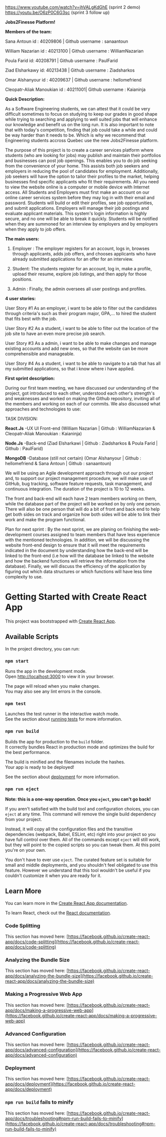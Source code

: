 https://www.youtube.com/watch?v=jhVALgKdGhE (sprint 2 demo)
https://youtu.be/O6zP0C6G3sc (sprint 3 follow up)

**Jobs2Finesse Platform!**

**Members of the team:**

Sana Antoun id : 40209806  | Github username : sanaantoun

William Nazarian id : 40213100 | Github username : WilliamNazarian

Poula Farid id: 40208791 | Github username :  PaulFarid

Ziad Elsharkawy  id: 40213438 | Github username : Ziadsharkos

Omar Alshanyour id : 40209637 | Github username : hellomefriend

Cleopatr-Aliak Manoukian id : 40211001| Github username : Kaianinja

**Quick Description:** 

As a Software Engineering students, we can attest that it could be very difficult sometimes to focus on studying to keep our grades in good shape while trying to searching and applying to well suited jobs that will enhance our knowledge and benefit us on the long run. It is also important to note that with today's competition, finding that job could take a while and could be way harder than it needs to be. Which is why we recommend that Engineering students accross Quebec use the new Jobs2Finesse platform. 

The purpose of this project is to create a career services platform where students (who are looking for jobs) may publish and maintain their portfolios and businesses can post job openings. This enables you to do job seeking from the convenience of your home. This assists both job seekers and employers in reducing the pool of candidates for employment. Additionally, job seekers will have the option to tailor their profiles to the market, helping businesses find specific applicants who fit their requirements. All you need to view the website online is a computer or mobile device with Internet access. All Students and Employers must first make an account on our online career services system before they may log in with their email and password. Students will build or edit their profiles, see job opportunities, and submit applications. Employers will manage their job postings and evaluate applicant materials. This system's login information is highly secure, and no one will be able to break it quickly. Students will be notified when they are summoned for an interview by employers and by employers when they apply to job offers.

**The main users:**

1. Employer : The employer registers for an account, logs in, browses through applicants, adds job offers, and chooses applicants who have already submitted applications for an offer for an interview.

2. Student: The students register for an account, log in, make a profile, upload their resume, explore job listings, and then apply for those positions.

3. Admin : Finally, the admin oversees all user postings and profiles.

**4 user stories:**

User Story #1 As an employer, i want to be able to filter out the candidates through criteria's such as their program major, GPA,... to hired the student that fits best with the job.

User Story #2 As a student, i want to be able to filter out the location of the job site to have an even more precise job search.

User Story #3 As a admin, i want to be able to make changes and manage existing accounts and add new ones, so that the website can be more comprehensible and manageable.

User Story #4 As a student, i want to be able to navigate to a tab that has all my submitted applications, so that i know where i have applied.

**First sprint description:**

During our first team meeting, we have discussed our understanding of the project, got introduced to each other, understood each other's strength's and weaknesses and worked on making the Github repository, inviting all of the members and working on each of our commits. We also discussed what approaches and technologies to use:

TASK DIVISION:

**React.Js** -UX UI Front-end (William Nazarian | Github : WilliamNazarian & Cleopatr-Aliak Manoukian : Kaianinja) 

**Node.Js**  -Back-end (Ziad Elsharkawi | Github : Ziadsharkos & Poula Farid | Github : PaulFarid)

**MongoDB**  -Database (still not certain) (Omar Alshanyour | Github : hellomefriend & Sana Antoun | Github : sanaantoun)

We will be using an Agile development approach through out our project and, to support our project management procedure, we will make use of GitHub, bug tracking, software feature requests, task management, and continuous integration. The duration of the project is 10 to 12 weeks.  

The front and back-end will each have 2 team members working on them, while the database part of the project will be worked on by only one person. There will also be one person that will do a bit of front and back end to help get both sides on track and organize how both sides will be able to link their work and make the program functional. 

Plan for next sprint : By the next sprint, we are planing on finishing the web- development courses assigned to team members that have less experience with the mentioned technologies. In addition, we will be discussing  the website front-end design to ensure that it will meet the requirements indicated in the document by understanding how the back-end will be linked to the front-end (i.e how will the database be linked to the website and how the backend functions will retrieve the information from the database). Finally, we will discuss the efficiency of the application by figuring out which data structures or which functions will have less time complexity to use.

# Getting Started with Create React App

This project was bootstrapped with [Create React App](https://github.com/facebook/create-react-app).

## Available Scripts

In the project directory, you can run:

### `npm start`

Runs the app in the development mode.\
Open [http://localhost:3000](http://localhost:3000) to view it in your browser.

The page will reload when you make changes.\
You may also see any lint errors in the console.

### `npm test`

Launches the test runner in the interactive watch mode.\
See the section about [running tests](https://facebook.github.io/create-react-app/docs/running-tests) for more information.

### `npm run build`

Builds the app for production to the `build` folder.\
It correctly bundles React in production mode and optimizes the build for the best performance.

The build is minified and the filenames include the hashes.\
Your app is ready to be deployed!

See the section about [deployment](https://facebook.github.io/create-react-app/docs/deployment) for more information.

### `npm run eject`

**Note: this is a one-way operation. Once you `eject`, you can't go back!**

If you aren't satisfied with the build tool and configuration choices, you can `eject` at any time. This command will remove the single build dependency from your project.

Instead, it will copy all the configuration files and the transitive dependencies (webpack, Babel, ESLint, etc) right into your project so you have full control over them. All of the commands except `eject` will still work, but they will point to the copied scripts so you can tweak them. At this point you're on your own.

You don't have to ever use `eject`. The curated feature set is suitable for small and middle deployments, and you shouldn't feel obligated to use this feature. However we understand that this tool wouldn't be useful if you couldn't customize it when you are ready for it.

## Learn More

You can learn more in the [Create React App documentation](https://facebook.github.io/create-react-app/docs/getting-started).

To learn React, check out the [React documentation](https://reactjs.org/).

### Code Splitting

This section has moved here: [https://facebook.github.io/create-react-app/docs/code-splitting](https://facebook.github.io/create-react-app/docs/code-splitting)

### Analyzing the Bundle Size

This section has moved here: [https://facebook.github.io/create-react-app/docs/analyzing-the-bundle-size](https://facebook.github.io/create-react-app/docs/analyzing-the-bundle-size)

### Making a Progressive Web App

This section has moved here: [https://facebook.github.io/create-react-app/docs/making-a-progressive-web-app](https://facebook.github.io/create-react-app/docs/making-a-progressive-web-app)

### Advanced Configuration

This section has moved here: [https://facebook.github.io/create-react-app/docs/advanced-configuration](https://facebook.github.io/create-react-app/docs/advanced-configuration)

### Deployment

This section has moved here: [https://facebook.github.io/create-react-app/docs/deployment](https://facebook.github.io/create-react-app/docs/deployment)

### `npm run build` fails to minify

This section has moved here: [https://facebook.github.io/create-react-app/docs/troubleshooting#npm-run-build-fails-to-minify](https://facebook.github.io/create-react-app/docs/troubleshooting#npm-run-build-fails-to-minify)
